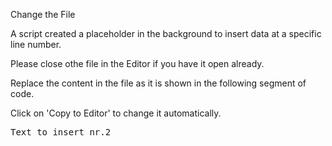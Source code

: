 Change the File

 
A script created a placeholder in the background to insert data at a specific line number.

Please close othe file in the Editor if you have it open already.



Replace the content in the file as it is shown in the following segment of code.


Click on 'Copy to Editor' to change it automatically.

<pre class="file" data-filename="some/Folder/For/test.txt" data-target="insert" data-marker="##PLACEHOLDER##">
Text to insert nr.2</pre>

